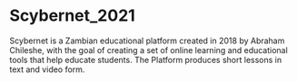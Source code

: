 # Scybernet_2021
Scybernet is a Zambian educational platform created in 2018 by Abraham Chileshe, with the goal of creating a set of online learning and educational tools that help educate students. The Platform produces short lessons in text and video form. 
